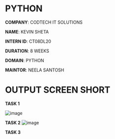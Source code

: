 # PYTHON

**COMPANY**: CODTECH IT SOLUTIONS

**NAME**: KEVIN SHETA

**INTERN ID**: CT08DL20

**DURATION**: 8 WEEKS

**DOMAIN**: PYTHON

**MAINTOR**: NEELA SANTOSH 


# OUTPUT SCREEN SHORT
**TASK 1**

![image](https://github.com/user-attachments/assets/75ff2ebd-5da8-45b9-8dc3-e32aaeeadc2a)

**TASK 2**
![image](https://github.com/user-attachments/assets/a744ebf0-7bd7-404a-ac05-9c131622e50d)

**TASK 3**



